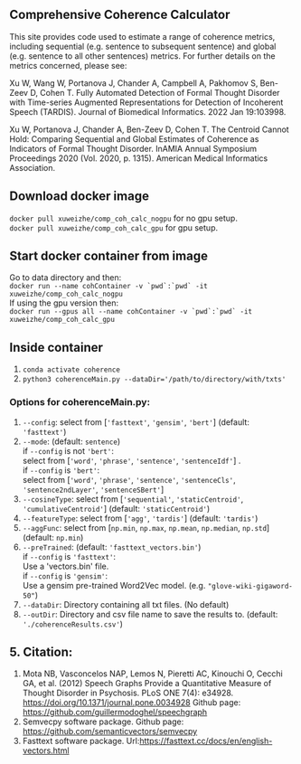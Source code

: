 ## Comprehensive Coherence Calculator

This site provides code used to estimate a range of coherence metrics, including sequential (e.g. sentence to subsequent sentence) and global (e.g. sentence to all other sentences) metrics. For further details on the metrics concerned, please see:

Xu W, Wang W, Portanova J, Chander A, Campbell A, Pakhomov S, Ben-Zeev D, Cohen T. Fully Automated Detection of Formal Thought Disorder with Time-series Augmented Representations for Detection of Incoherent Speech (TARDIS). Journal of Biomedical Informatics. 2022 Jan 19:103998.

Xu W, Portanova J, Chander A, Ben-Zeev D, Cohen T. The Centroid Cannot Hold: Comparing Sequential and Global Estimates of Coherence as Indicators of Formal Thought Disorder. InAMIA Annual Symposium Proceedings 2020 (Vol. 2020, p. 1315). American Medical Informatics Association.

## Download docker image
`docker pull xuweizhe/comp_coh_calc_nogpu` for no gpu setup. \
`docker pull xuweizhe/comp_coh_calc_gpu` for gpu setup.
## Start docker container from image
Go to data directory and then: \
``docker run --name cohContainer -v `pwd`:`pwd` -it xuweizhe/comp_coh_calc_nogpu`` \
If using the gpu version then: \
``docker run --gpus all --name cohContainer -v `pwd`:`pwd` -it xuweizhe/comp_coh_calc_gpu``
## Inside container
1. `conda activate coherence`
2. `python3 coherenceMain.py --dataDir='/path/to/directory/with/txts'`

### Options for coherenceMain.py:
1. `--config`: select from [`'fasttext'`, `'gensim'`, `'bert'`] (default: `'fasttext'`)
2. `--mode`: (default: `sentence`) \
if `--config` is not `'bert'`: \
select from [`'word'`, `'phrase'`, `'sentence'`, `'sentenceIdf'`] . \
if `--config` is `'bert'`: \
select from [`'word'`, `'phrase'`, `'sentence'`, `'sentenceCls'`, `'sentence2ndLayer'`, `'sentenceSBert'`]
3. `--cosineType`: select from [`'sequential'`, `'staticCentroid'`, `'cumulativeCentroid'`] (default: `'staticCentroid'`)
4. `--featureType`: select from [`'agg'`, `'tardis'`] (default: `'tardis'`)
5. `--aggFunc`: select from [`np.min`, `np.max`, `np.mean`, `np.median`, `np.std`] (default: `np.min`)
6. `--preTrained`: (default: `'fasttext_vectors.bin'`) \
if `--config` is `'fasttext'`: \
Use a 'vectors.bin' file. \
if `--config` is `'gensim'`: \
Use a gensim pre-trained Word2Vec model. (e.g. `"glove-wiki-gigaword-50"`)
7. `--dataDir`: Directory containing all txt files. (No default)
8. `--outDir`: Directory and csv file name to save the results to. (default: `'./coherenceResults.csv'`)
## 5. Citation:

1. Mota NB, Vasconcelos NAP, Lemos N, Pieretti AC, Kinouchi O, Cecchi GA, et al. (2012) Speech Graphs Provide a Quantitative Measure of Thought Disorder in Psychosis. PLoS ONE 7(4): e34928. https://doi.org/10.1371/journal.pone.0034928 Github page: https://github.com/guillermodoghel/speechgraph
2. Semvecpy software package. Github page: https://github.com/semanticvectors/semvecpy
3. Fasttext software package. Url:https://fasttext.cc/docs/en/english-vectors.html


